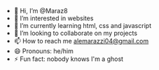 - 👋 Hi, I’m @Maraz8
- 👀 I’m interested in websites
- 🌱 I’m currently learning html, css and javascript
- 💞️ I’m looking to collaborate on my projects
- 📫 How to reach me alemarazzi04@gmail.com
- 😄 Pronouns: he/him
- ⚡ Fun fact: nobody knows I'm a ghost

<!---
Maraz8/Maraz8 is a ✨ special ✨ repository because its `README.md` (this file) appears on your GitHub profile.
You can click the Preview link to take a look at your changes.
--->
